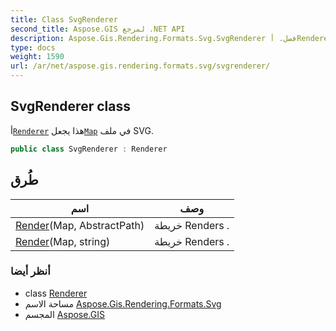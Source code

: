 ```yaml
---
title: Class SvgRenderer
second_title: Aspose.GIS لمرجع .NET API
description: Aspose.Gis.Rendering.Formats.Svg.SvgRenderer فصل. أRenderer هذا يجعلMap في ملف SVG.
type: docs
weight: 1590
url: /ar/net/aspose.gis.rendering.formats.svg/svgrenderer/
---
```

## SvgRenderer class

أ[`Renderer`](../../aspose.gis.rendering/renderer/) هذا يجعل[`Map`](../../aspose.gis.rendering/map/) في ملف SVG.

```csharp
public class SvgRenderer : Renderer
```

## طُرق

| اسم | وصف |
| --- | --- |
| [Render](../../aspose.gis.rendering/renderer/render/)(Map, AbstractPath) | خريطة Renders . |
| [Render](../../aspose.gis.rendering/renderer/render/)(Map, string) | خريطة Renders . |

### أنظر أيضا

* class [Renderer](../../aspose.gis.rendering/renderer/)
* مساحة الاسم [Aspose.Gis.Rendering.Formats.Svg](../../aspose.gis.rendering.formats.svg/)
* المجسم [Aspose.GIS](../../)


